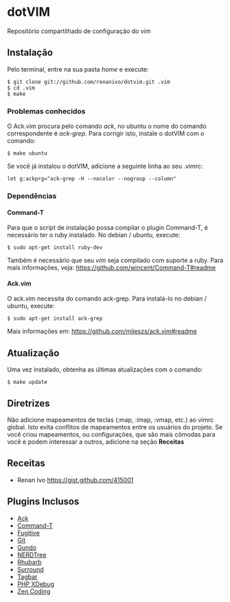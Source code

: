 dotVIM
======

Repositório compartilhado de configuração do vim

Instalação
----------
Pelo terminal, entre na sua pasta *home* e execute:

    $ git clone git://github.com/renanivo/dotvim.git .vim
    $ cd .vim
    $ make

### Problemas conhecidos
O Ack.vim procura pelo comando *ack*, no ubuntu o nome do comando correspondente é *ack-grep*. Para corrigir isto, instale o dotVIM com o comando:

    $ make ubuntu

Se você já instalou o dotVIM, adicione a seguinte linha ao seu .vimrc:

    let g:ackprg="ack-grep -H --nocolor --nogroup --column"

### Dependências

#### Command-T
Para que o script de instalação possa compilar o plugin Command-T, é necessário ter o ruby instalado. No debian / ubuntu, execute:

    $ sudo apt-get install ruby-dev

Também é necessário que seu *vim* seja compilado com suporte a ruby. Para mais informações, veja: https://github.com/wincent/Command-T#readme

#### Ack.vim
O ack.vim necessita do comando ack-grep. Para instalá-lo no debian / ubuntu, execute:

    $ sudo apt-get install ack-grep

Mais informações em: https://github.com/mileszs/ack.vim#readme

Atualização
-----------
Uma vez instalado, obtenha as últimas atualizações com o comando:

    $ make update

Diretrizes
----------

Não adicione mapeamentos de teclas (:map, :imap, :vmap, etc.) ao vimrc global. Isto evita conflitos de mapeamentos entre os usuários do projeto. Se você criou mapeamentos, ou configurações, que são mais cômodas para você e podem interessar a outros, adicione na seção **Receitas**

Receitas
--------
* Renan Ivo https://gist.github.com/415001

Plugins Inclusos
----------------

* [Ack](https://github.com/mileszs/ack.vim)
* [Command-T](https://github.com/wincent/Command-T)
* [Fugitive](https://github.com/tpope/vim-fugitive)
* [Git](https://github.com/motemen/git-vim)
* [Gundo](https://github.com/sjl/gundo.vim)
* [NERDTree](https://github.com/scrooloose/nerdtree)
* [Rhubarb](https://github.com/tpope/vim-rhubarb)
* [Surround](https://github.com/tpope/vim-surround)
* [Tagbar](https://github.com/majutsushi/tagbar)
* [PHP XDebug](https://github.com/travisj/php-xdebug-vim)
* [Zen Coding](https://github.com/mattn/zencoding-vim)
